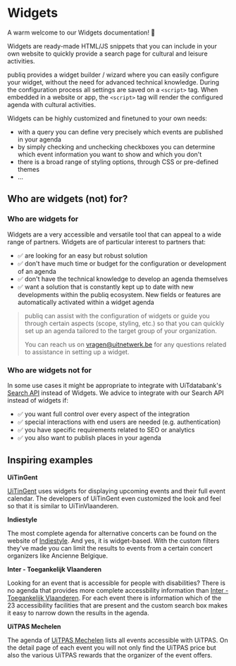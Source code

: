 # Widgets

A warm welcome to our Widgets documentation! 👋

Widgets are ready-made HTML/JS snippets that you can include in your own website to quickly provide a search page for cultural and leisure activities.

publiq provides a widget builder / wizard where you can easily configure your widget, without the need for advanced technical knowledge. During the configuration process all settings are saved on a `<script>` tag. When embedded in a website or app, the `<script>` tag will render the configured agenda with cultural activities.

Widgets can be highly customized and finetuned to your own needs:

* with a query you can define very precisely which events are published in your agenda
* by simply checking and unchecking checkboxes you can determine which event information you want to show and which you don't
* there is a broad range of styling options, through CSS or pre-defined themes
* ...

## Who are widgets (not) for?

### Who are widgets for

Widgets are a very accessible and versatile tool that can appeal to a wide range of partners. Widgets are of particular interest to partners that:

* ✅ are looking for an easy but robust solution
* ✅ don't have much time or budget for the configuration or development of an agenda
* ✅ don't have the technical knowledge to develop an agenda themselves
* ✅ want a solution that is constantly kept up to date with new developments within the publiq ecosystem. New fields or features are automatically activated within a widget agenda

> publiq can assist with the configuration of widgets or guide you through certain aspects (scope, styling, etc.) so that you can quickly set up an agenda tailored to the target group of your organization.
>
> You can reach us on <vragen@uitnetwerk.be> for any questions related to assistance in setting up a widget.

### Who are widgets not for

In some use cases it might be appropriate to integrate with UiTdatabank's [Search API](https://docs.publiq.be/docs/uitdatabank/87dec20235b44-search-api) instead of Widgets. We advice to integrate with our Search API instead of widgets if:

* ✅ you want full control over every aspect of the integration
* ✅ special interactions with end users are needed (e.g. authentication)
* ✅ you have specific requirements related to SEO or analytics
* ✅ you also want to publish places in your agenda

## Inspiring examples

**UiTinGent**

[UiTinGent](https://stad.gent/nl/uit-in-gent) uses widgets for displaying upcoming events and their full event calendar. The developers of UiTinGent even customized the look and feel so that it is similar to UiTinVlaanderen.

**Indiestyle**

The most complete agenda for alternative concerts can be found on the website of [Indiestyle](https://www.indiestyle.be/agenda). And yes, it is widget-based. With the custom filters they've made you can limit the results to events from a certain concert organizers like Ancienne Belgique.

**Inter - Toegankelijk Vlaanderen**

Looking for an event that is accessible for people with disabilities? There is no agenda that provides more complete accessbility information than [Inter - Toegankelijk Vlaanderen](https://inter.vlaanderen/alle-evenementen). For each event there is information which of the 23 accessibility facilities that are present and the custom search box makes it easy to narrow down the results in the agenda.

**UiTPAS Mechelen**

The agenda of [UiTPAS Mechelen](https://uitin.mechelen.be/uitpas-activiteiten) lists all events accessible with UiTPAS. On the detail page of each event you will not only find the UiTPAS price but also the various UiTPAS rewards that the organizer of the event offers.
